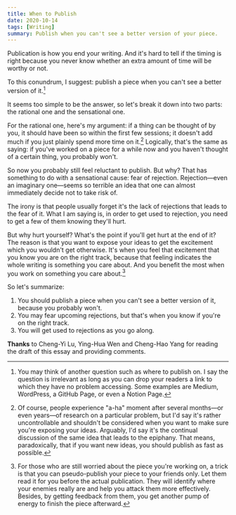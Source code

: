 ```yaml
---
title: When to Publish
date: 2020-10-14
tags: [Writing]
summary: Publish when you can't see a better version of your piece.
---
```

Publication is how you end your writing. And it's hard to tell if the timing is right because you never know whether an extra amount of time will be worthy or not.

To this conundrum, I suggest: publish a piece when you can't see a better version of it.[^1]

It seems too simple to be the answer, so let's break it down into two parts: the rational one and the sensational one.

For the rational one, here's my argument: if a thing can be thought of by you, it should have been so within the first few sessions; it doesn't add much if you just plainly spend more time on it.[^2] Logically, that's the same as saying: if you've worked on a piece for a while now and you haven't thought of a certain thing, you probably won't.

So now you probably still feel reluctant to publish. But why? That has something to do with a sensational cause: fear of rejection. Rejection—even an imaginary one—seems so terrible an idea that one can almost immediately decide not to take risk of.

The irony is that people usually forget it's the lack of rejections that leads to the fear of it. What I am saying is, in order to get used to rejection, you need to get a few of them knowing they'll hurt.

But why hurt yourself? What's the point if you'll get hurt at the end of it? The reason is that you want to expose your ideas to get the excitement which you wouldn't get otherwise. It's when you feel that excitement that you know you are on the right track, because that feeling indicates the whole writing is something you care about. And you benefit the most when you work on something you care about.[^3]

So let's summarize:

1. You should publish a piece when you can't see a better version of it, because you probably won't.
2. You may fear upcoming rejections, but that's when you know if you're on the right track.
3. You will get used to rejections as you go along.

**Thanks** to Cheng-Yi Lu, Ying-Hua Wen and Cheng-Hao Yang for reading the draft of this essay and providing comments.

[^1]: You may think of another question such as where to publish on. I say the question is irrelevant as long as you can drop your readers a link to which they have no problem accessing. Some examples are Medium, WordPress, a GitHub Page, or even a Notion Page.

[^2]: Of course, people experience "a-ha" moment after several months—or even years—of research on a particular problem, but I'd say it's rather uncontrollable and shouldn't be considered when you want to make sure you're exposing your ideas. Arguably, I'd say it's the continual discussion of the same idea that leads to the epiphany.  That means, paradoxically, that if you want new ideas, you should publish as fast as possible.

[^3]: For those who are still worried about the piece you're working on, a trick is that you can pseudo-publish your piece to your friends only. Let them read it for you before the actual publication. They will identify where your enemies really are and help you attack them more effectively. Besides, by getting feedback from them, you get another pump of energy to finish the piece afterward.
